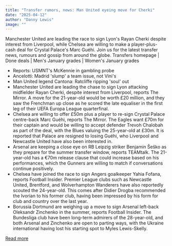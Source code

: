 ```yaml
---
title: "Transfer rumors, news: Man United eyeing move for Cherki"
date: "2025-04-12"
author: "Danny Lewis"
image: ""
---
```


Manchester United are leading the race to sign Lyon's Rayan Cherki despite interest from Liverpool, while Chelsea are willing to make a player-plus-cash deal for Crystal Palace's Marc Guéhi. Join us for the latest transfer news, rumours and gossip from around the globe.
Transfers homepage | Done deals | Men's January grades | Women's January grades
- Reports: USMNT's McKennie in gambling probe
- Ancelotti: Madrid 'slump' a team issue, not Vini's
- Man United legend Cantona: Ratcliffe ripping 'soul' out
- Manchester United are leading the chase to sign Lyon attacking midfielder Rayan Cherki, despite interest from Liverpool, reports The Mirror. A move for the 21-year-old would be worth £20 million, and they saw the Frenchman up close as he scored the late equaliser in the first leg of their UEFA Europa League quarterfinal.
- Chelsea are willing to offer £50m plus a player to re-sign Crystal Palace centre-back Marc Guéhi, reports The Mirror. The Eagles want £70m for their captain and would be willing to accept defender Trevoh Chalobah as part of the deal, with the Blues valuing the 25-year-old at £30m. It is reported that Palace are resigned to losing Guéhi, who Liverpool and Newcastle United have also been interested in.
- Arsenal are keeping a close eye on RB Leipzig striker Benjamin Šeško as they prepare for the summer transfer window, reports TEAMtalk. The 21-year-old has a €70m release clause that could increase based on his performances, which the Gunners are willing to match if conversations continue positively.
- Chelsea have joined the race to sign Angers goalkeeper Yahia Fofana, reports Football Insider. Premier League clubs such as Newcastle United, Brentford, and Wolverhampton Wanderers have also reportedly scouted the 24-year-old. This comes after Didier Drogba recommended the Ivorian to his former club, having been impressed by his form for club and country over the last year.
- Borussia Dortmund are weighing up a move to sign Arsenal left-back Oleksandr Zinchenko in the summer, reports Football Insider. The Bundesliga club have been long-term admirers of the 28-year-old, and both Arsenal and Zinchenko are open to parting ways, with the Ukraine international having lost his starting spot to Myles Lewis-Skelly.

[Read more](https://www.espn.com/soccer/story/_/id/44648021/transfer-rumors-news-manchester-united-eyeing-move-lyons-rayan-cherki)
